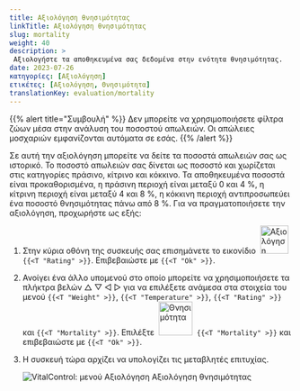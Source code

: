 ```yaml
---
title: Αξιολόγηση θνησιμότητας
linkTitle: Αξιολόγηση θνησιμότητας
slug: mortality
weight: 40
description: >
 Αξιολογήστε τα αποθηκευμένα σας δεδομένα στην ενότητα θνησιμότητας.
date: 2023-07-26
κατηγορίες: [Αξιολόγηση]
ετικέτες: [Αξιολόγηση, Θνησιμότητα]
translationKey: evaluation/mortality
---
```

{{% alert title="Συμβουλή" %}}
Δεν μπορείτε να χρησιμοποιήσετε φίλτρα ζώων μέσα στην ανάλυση του ποσοστού απωλειών. Οι απώλειες μοσχαριών εμφανίζονται αυτόματα σε εσάς.
{{% /alert %}}

Σε αυτή την αξιολόγηση μπορείτε να δείτε τα ποσοστά απωλειών σας ως ιστορικό. Το ποσοστό απωλειών σας δίνεται ως ποσοστό και χωρίζεται στις κατηγορίες πράσινο, κίτρινο και κόκκινο. Τα αποθηκευμένα ποσοστά είναι προκαθορισμένα, η πράσινη περιοχή είναι μεταξύ 0 και 4 %, η κίτρινη περιοχή είναι μεταξύ 4 και 8 %, η κόκκινη περιοχή αντιπροσωπεύει ένα ποσοστό θνησιμότητας πάνω από 8 %.
Για να πραγματοποιήσετε την αξιολόγηση, προχωρήστε ως εξής:

1. Στην κύρια οθόνη της συσκευής σας επισημάνετε το εικονίδιο &nbsp;<img src="/icons/main/evaluation.svg" width="50" align="bottom" alt="Αξιολόγηση" />&nbsp; `{{<T "Rating" >}}`. Επιβεβαιώστε με `{{<T "Ok" >}}`.

2. Ανοίγει ένα άλλο υπομενού στο οποίο μπορείτε να χρησιμοποιήσετε τα πλήκτρα βελών △ ▽ ◁ ▷ για να επιλέξετε ανάμεσα στα στοιχεία του μενού `{{<T "Weight" >}}`, `{{<T "Temperature" >}}`, `{{<T "Rating" >}}` και `{{<T "Mortality" >}}`. Επιλέξτε &nbsp;<img src="/icons/evaluation/calflosses.svg" width="60" align="bottom" alt="Θνησιμότητα" />&nbsp; `{{<T "Mortality" >}}` και επιβεβαιώστε με `{{<T "Ok" >}}`.

3. Η συσκευή τώρα αρχίζει να υπολογίζει τις μεταβλητές επιτυχίας.

   ![VitalControl: μενού Αξιολόγηση Αξιολόγηση θνησιμότητας](../images/mortality.png "Αξιολόγηση θνησιμότητας")

